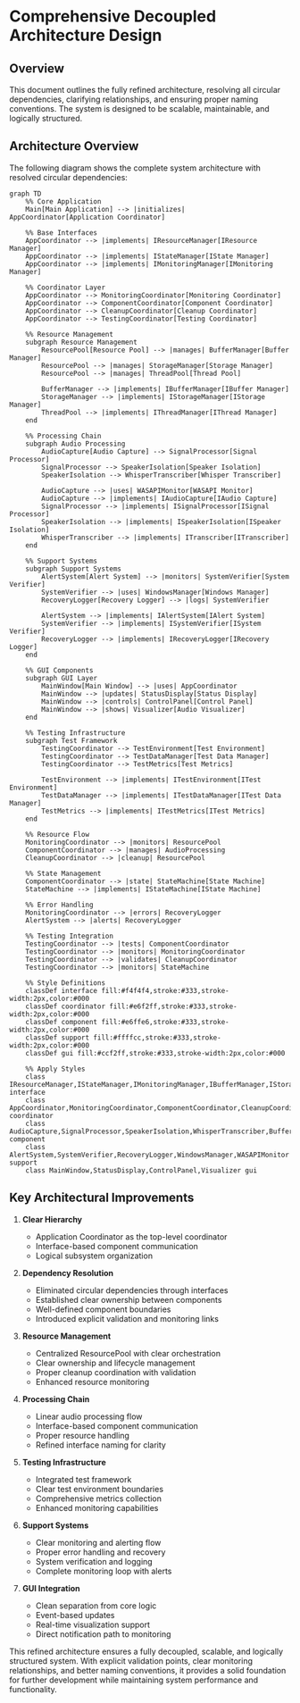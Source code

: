 # Comprehensive Decoupled Architecture Design

## Overview

This document outlines the fully refined architecture, resolving all circular dependencies, clarifying relationships, and ensuring proper naming conventions. The system is designed to be scalable, maintainable, and logically structured.

## Architecture Overview

The following diagram shows the complete system architecture with resolved circular dependencies:

```mermaid
graph TD
    %% Core Application
    Main[Main Application] --> |initializes| AppCoordinator[Application Coordinator]
    
    %% Base Interfaces
    AppCoordinator --> |implements| IResourceManager[IResource Manager]
    AppCoordinator --> |implements| IStateManager[IState Manager]
    AppCoordinator --> |implements| IMonitoringManager[IMonitoring Manager]
    
    %% Coordinator Layer
    AppCoordinator --> MonitoringCoordinator[Monitoring Coordinator]
    AppCoordinator --> ComponentCoordinator[Component Coordinator]
    AppCoordinator --> CleanupCoordinator[Cleanup Coordinator]
    AppCoordinator --> TestingCoordinator[Testing Coordinator]
    
    %% Resource Management
    subgraph Resource Management
        ResourcePool[Resource Pool] --> |manages| BufferManager[Buffer Manager]
        ResourcePool --> |manages| StorageManager[Storage Manager]
        ResourcePool --> |manages| ThreadPool[Thread Pool]
        
        BufferManager --> |implements| IBufferManager[IBuffer Manager]
        StorageManager --> |implements| IStorageManager[IStorage Manager]
        ThreadPool --> |implements| IThreadManager[IThread Manager]
    end
    
    %% Processing Chain
    subgraph Audio Processing
        AudioCapture[Audio Capture] --> SignalProcessor[Signal Processor]
        SignalProcessor --> SpeakerIsolation[Speaker Isolation]
        SpeakerIsolation --> WhisperTranscriber[Whisper Transcriber]
        
        AudioCapture --> |uses| WASAPIMonitor[WASAPI Monitor]
        AudioCapture --> |implements| IAudioCapture[IAudio Capture]
        SignalProcessor --> |implements| ISignalProcessor[ISignal Processor]
        SpeakerIsolation --> |implements| ISpeakerIsolation[ISpeaker Isolation]
        WhisperTranscriber --> |implements| ITranscriber[ITranscriber]
    end
    
    %% Support Systems
    subgraph Support Systems
        AlertSystem[Alert System] --> |monitors| SystemVerifier[System Verifier]
        SystemVerifier --> |uses| WindowsManager[Windows Manager]
        RecoveryLogger[Recovery Logger] --> |logs| SystemVerifier
        
        AlertSystem --> |implements| IAlertSystem[IAlert System]
        SystemVerifier --> |implements| ISystemVerifier[ISystem Verifier]
        RecoveryLogger --> |implements| IRecoveryLogger[IRecovery Logger]
    end
    
    %% GUI Components
    subgraph GUI Layer
        MainWindow[Main Window] --> |uses| AppCoordinator
        MainWindow --> |updates| StatusDisplay[Status Display]
        MainWindow --> |controls| ControlPanel[Control Panel]
        MainWindow --> |shows| Visualizer[Audio Visualizer]
    end
    
    %% Testing Infrastructure
    subgraph Test Framework
        TestingCoordinator --> TestEnvironment[Test Environment]
        TestingCoordinator --> TestDataManager[Test Data Manager]
        TestingCoordinator --> TestMetrics[Test Metrics]
        
        TestEnvironment --> |implements| ITestEnvironment[ITest Environment]
        TestDataManager --> |implements| ITestDataManager[ITest Data Manager]
        TestMetrics --> |implements| ITestMetrics[ITest Metrics]
    end
    
    %% Resource Flow
    MonitoringCoordinator --> |monitors| ResourcePool
    ComponentCoordinator --> |manages| AudioProcessing
    CleanupCoordinator --> |cleanup| ResourcePool
    
    %% State Management
    ComponentCoordinator --> |state| StateMachine[State Machine]
    StateMachine --> |implements| IStateMachine[IState Machine]
    
    %% Error Handling
    MonitoringCoordinator --> |errors| RecoveryLogger
    AlertSystem --> |alerts| RecoveryLogger
    
    %% Testing Integration
    TestingCoordinator --> |tests| ComponentCoordinator
    TestingCoordinator --> |monitors| MonitoringCoordinator
    TestingCoordinator --> |validates| CleanupCoordinator
    TestingCoordinator --> |monitors| StateMachine
    
    %% Style Definitions
    classDef interface fill:#f4f4f4,stroke:#333,stroke-width:2px,color:#000
    classDef coordinator fill:#e6f2ff,stroke:#333,stroke-width:2px,color:#000
    classDef component fill:#e6ffe6,stroke:#333,stroke-width:2px,color:#000
    classDef support fill:#ffffcc,stroke:#333,stroke-width:2px,color:#000
    classDef gui fill:#ccf2ff,stroke:#333,stroke-width:2px,color:#000
    
    %% Apply Styles
    class IResourceManager,IStateManager,IMonitoringManager,IBufferManager,IStorageManager,IThreadManager,IAudioCapture,ISignalProcessor,ISpeakerIsolation,ITranscriber,IAlertSystem,ISystemVerifier,IRecoveryLogger,ITestEnvironment,ITestDataManager,ITestMetrics,IStateMachine interface
    class AppCoordinator,MonitoringCoordinator,ComponentCoordinator,CleanupCoordinator,TestingCoordinator coordinator
    class AudioCapture,SignalProcessor,SpeakerIsolation,WhisperTranscriber,BufferManager,StorageManager,ThreadPool,ResourcePool component
    class AlertSystem,SystemVerifier,RecoveryLogger,WindowsManager,WASAPIMonitor support
    class MainWindow,StatusDisplay,ControlPanel,Visualizer gui
```

## Key Architectural Improvements

1. **Clear Hierarchy**
   - Application Coordinator as the top-level coordinator
   - Interface-based component communication
   - Logical subsystem organization

2. **Dependency Resolution**
   - Eliminated circular dependencies through interfaces
   - Established clear ownership between components
   - Well-defined component boundaries
   - Introduced explicit validation and monitoring links

3. **Resource Management**
   - Centralized ResourcePool with clear orchestration
   - Clear ownership and lifecycle management
   - Proper cleanup coordination with validation
   - Enhanced resource monitoring

4. **Processing Chain**
   - Linear audio processing flow
   - Interface-based component communication
   - Proper resource handling
   - Refined interface naming for clarity

5. **Testing Infrastructure**
   - Integrated test framework
   - Clear test environment boundaries
   - Comprehensive metrics collection
   - Enhanced monitoring capabilities

6. **Support Systems**
   - Clear monitoring and alerting flow
   - Proper error handling and recovery
   - System verification and logging
   - Complete monitoring loop with alerts

7. **GUI Integration**
   - Clean separation from core logic
   - Event-based updates
   - Real-time visualization support
   - Direct notification path to monitoring

This refined architecture ensures a fully decoupled, scalable, and logically structured system. With explicit validation points, clear monitoring relationships, and better naming conventions, it provides a solid foundation for further development while maintaining system performance and functionality.
